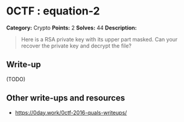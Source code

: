 # 0CTF : equation-2

**Category:** Crypto
**Points:** 2
**Solves:** 44
**Description:**

> Here is a RSA private key with its upper part masked. Can your recover the private key and decrypt the file?


## Write-up

(TODO)

## Other write-ups and resources

* <https://0day.work/0ctf-2016-quals-writeups/> 

